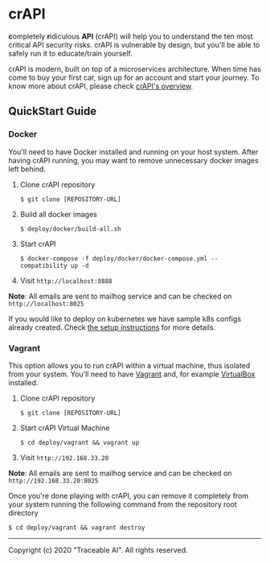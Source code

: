 crAPI
=====

**c**ompletely **r**idiculous **API** (crAPI) will help you to understand the
ten most critical API security risks. crAPI is vulnerable by design, but you'll
be able to safely run it to educate/train yourself.

crAPI is modern, built on top of a microservices architecture. When time has
come to buy your first car, sign up for an account and start your journey. To
know more about crAPI, please check [crAPI's overview][overview].

## QuickStart Guide

### Docker

You'll need to have Docker installed and running on your host system.
After having crAPI running, you may want to remove unnecessary docker images
left behind.

1. Clone crAPI repository
    ```
    $ git clone [REPOSITORY-URL]
    ```
2. Build all docker images
    ```
    $ deploy/docker/build-all.sh
    ```
3. Start crAPI
    ```
    $ docker-compose -f deploy/docker/docker-compose.yml --compatibility up -d
    ```
4. Visit `http://localhost:8888`


**Note**: All emails are sent to mailhog service and can be checked on
`http://localhost:8025`

If you would like to deploy on kubernetes we have sample k8s configs already
created. Check [the setup instructions][setup-k8s] for more details.

### Vagrant

This option allows you to run crAPI within a virtual machine, thus isolated from
your system. You'll need to have [Vagrant] and, for example [VirtualBox]
installed.

1. Clone crAPI repository
    ```
    $ git clone [REPOSITORY-URL]
    ```
2. Start crAPI Virtual Machine
    ```
    $ cd deploy/vagrant && vagrant up
    ```
3. Visit `http://192.168.33.20`


**Note**: All emails are sent to mailhog service and can be checked on
`http://192.168.33.20:8025`

Once you're done playing with crAPI, you can remove it completely from your
system running the following command from the repository root directory

```
$ cd deploy/vagrant && vagrant destroy
```

---

Copyright (c) 2020 "Traceable AI". All rights reserved.

[overview]: docs/overview.md
[setup-k8s]: docs/setup.md#kubernetes-minikube
[Vagrant]: https://www.vagrantup.com/downloads
[VirtualBox]: https://www.virtualbox.org/wiki/Downloads
